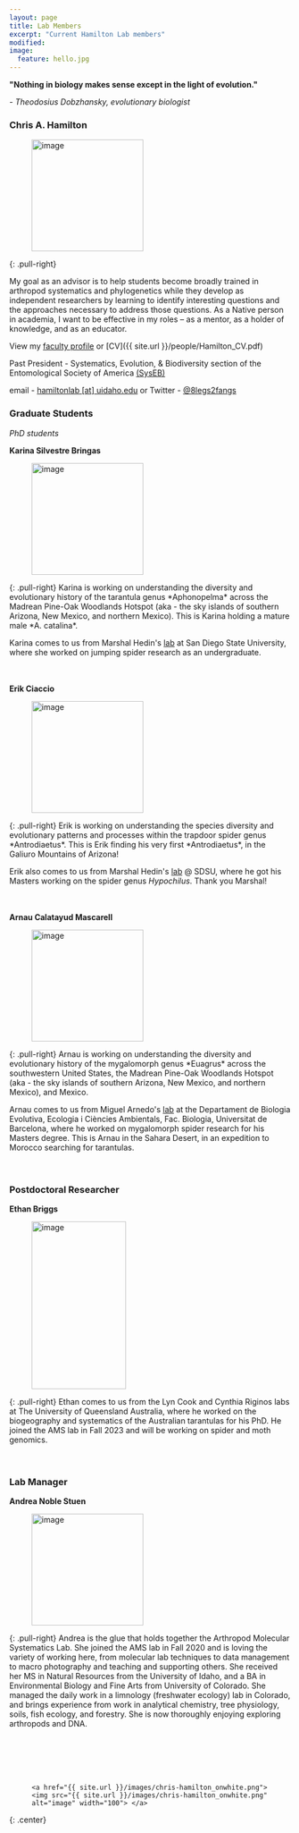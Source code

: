 ```yaml
---
layout: page
title: Lab Members
excerpt: "Current Hamilton Lab members"
modified: 
image:
  feature: hello.jpg
---
```


**"Nothing in biology makes sense except in the light of evolution."**

*- Theodosius Dobzhansky, evolutionary biologist*
<br>

### Chris A. Hamilton
<figure>
	<a href="{{ site.url }}/images/chris_hamilton_avatar.jpg"><img src="{{ site.url }}/images/chris_hamilton_avatar.jpg" alt="image" width="200" height=""> </a>
</figure>
{: .pull-right}

My goal as an advisor is to help students become broadly trained in arthropod systematics and phylogenetics while they develop as independent researchers by learning to identify interesting questions and the approaches necessary to address those questions. As a Native person in academia, I want to be effective in my roles – as a mentor, as a holder of knowledge, and as an educator.

View my [faculty profile](https://www.uidaho.edu/cals/entomology-plant-pathology-and-nematology/our-people/chris-hamilton) or [CV]({{ site.url }}/people/Hamilton_CV.pdf)

Past President - Systematics, Evolution, & Biodiversity section of the Entomological Society of America [(SysEB)](https://www.entsoc.org/syseb)

email - [hamiltonlab [at] uidaho.edu](mailto:hamiltonlab@uidaho.edu) or Twitter - [@8legs2fangs](https://twitter.com/8legs2fangs)


### Graduate Students
*PhD students*

**Karina Silvestre Bringas**
<figure>
	<a href="{{ site.url }}/images/Karina.jpg"><img src="{{ site.url }}/images/Karina.jpg" alt="image" width="200" height=""> </a>
</figure>
{: .pull-right}
Karina is working on understanding the diversity and evolutionary history of the tarantula genus *Aphonopelma* across the Madrean Pine-Oak Woodlands Hotspot (aka - the sky islands of southern Arizona, New Mexico, and northern Mexico). This is Karina holding a mature male *A. catalina*.

Karina comes to us from Marshal Hedin's [lab](https://marshalhedinlab.com) at San Diego State University, where she worked on jumping spider research as an undergraduate.
<br>
<br>
<br>

**Erik Ciaccio**
<figure>
	<a href="{{ site.url }}/images/Erik.jpg"><img src="{{ site.url }}/images/Erik.jpg" alt="image" width="200" height=""> </a>
</figure>
{: .pull-right}
Erik is working on understanding the species diversity and evolutionary patterns and processes within the trapdoor spider genus *Antrodiaetus*. This is Erik finding his very first *Antrodiaetus*, in the Galiuro Mountains of Arizona!

Erik also comes to us from Marshal Hedin's [lab](https://marshalhedinlab.com) @ SDSU, where he got his Masters working on the spider genus *Hypochilus*. Thank you Marshal!
<br>
<br>
<br>

**Arnau Calatayud Mascarell**
<figure>
	<a href="{{ site.url }}/images/Arnau.JPG"><img src="{{ site.url }}/images/Arnau.JPG" alt="image" width="200" height=""> </a>
</figure>
{: .pull-right}
Arnau is working on understanding the diversity and evolutionary history of the mygalomorph genus *Euagrus* across the southwestern United States, the Madrean Pine-Oak Woodlands Hotspot (aka - the sky islands of southern Arizona, New Mexico, and northern Mexico), and Mexico.

Arnau comes to us from Miguel Arnedo's [lab](https://marnedo.net) at the Departament de Biologia Evolutiva, Ecologia i Ciències Ambientals, Fac. Biologia, Universitat de Barcelona, where he worked on mygalomorph spider research for his Masters degree. This is Arnau in the Sahara Desert, in an expedition to Morocco searching for tarantulas.
<br>
<br>
<br>

### Postdoctoral Researcher

**Ethan Briggs**
<figure>
	<a href="{{ site.url }}/images/Ethan_lab_photo.jpg"><img src="{{ site.url }}/images/Ethan_lab_photo.jpg" alt="image" width="168.8" height="300"> </a>
</figure>
{: .pull-right}
Ethan comes to us from the Lyn Cook and Cynthia Riginos labs at The University of Queensland Australia, where he worked on the biogeography and systematics of the Australian tarantulas for his PhD. He joined the AMS lab in Fall 2023 and will be working on spider and moth genomics.
<br>
<br>
<br>

### Lab Manager

**Andrea Noble Stuen**
<figure>
	<a href="{{ site.url }}/images/Andrea_in_lab.jpg"><img src="{{ site.url }}/images/Andrea_in_lab.jpg" alt="image" width="200" height=""> </a>
</figure>
{: .pull-right}
Andrea is the glue that holds together the Arthropod Molecular Systematics Lab. She joined the AMS lab in Fall 2020 and is loving the variety of working here, from molecular lab techniques to data management to macro photography and teaching and supporting others. She received her MS in Natural Resources from the University of Idaho, and a BA in Environmental Biology and Fine Arts from University of Colorado. She managed the daily work in a limnology (freshwater ecology) lab in Colorado, and brings experience from work in analytical chemistry, tree physiology, soils, fish ecology, and forestry. She is now thoroughly enjoying exploring arthropods and DNA.
<br>
<br>
<br>
<br>
<br>
<br>


<figure>

	<a href="{{ site.url }}/images/chris-hamilton_onwhite.png"><img src="{{ site.url }}/images/chris-hamilton_onwhite.png" alt="image" width="100"> </a>

</figure>
{: .center}

